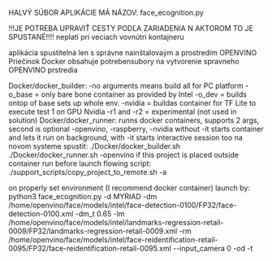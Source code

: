 HALVÝ SÚBOR APLIKÁCIE MÁ NÁZOV: face_ecognition.py

!!!JE POTREBA UPRAVIŤ CESTY PODĽA ZARIADENIA N AKTOROM TO JE SPUSTANÉ!!!!
neplatí pri veciach vovnútri kontajneru

aplikácia spustitelná len s správne nainštalovaým a prostredím OPENVINO
Priečinok Docker obsahuje potrebensubory na vytvorenie spravneho OPENVINO prstredia

Docker/docker_builder:
-no arguments means build all for PC platform
-o_base = only bare bone container as provided by Intel
-o_dev = builds ontop of base sets up whole env.
-nvidia = buildas container for TF Lite to execute test 1 on GPU Nvidia
-r1 and -r2 = experimental (not used in solution)
Docker/docker_runner:
runns docker containers, supports 2 args, second is optional 
-openvino, -raspberry, -nvidia without -it starts container and lets it run on background,
                                with -it starts interactive session too 
na novom systeme spustit:
./Docker/docker_builder.sh
./Docker/docker_runner.sh -openvino
if this project is placed outside container run before launch flowing script:
./support_scripts/copy_project_to_remote.sh -a 

on properly set environment (I recommend docker container) launch by:
python3 face_ecognition.py
-d
MYRIAD
-dm
/home/openvino/face/models/intel/face-detection-0100/FP32/face-detection-0100.xml
-dm_t
0.65
-lm
/home/openvino/face/models/intel/landmarks-regression-retail-0009/FP32/landmarks-regression-retail-0009.xml
-rm
/home/openvino/face/models/intel/face-reidentification-retail-0095/FP32/face-reidentification-retail-0095.xml
--input_camera
0
-od
-t